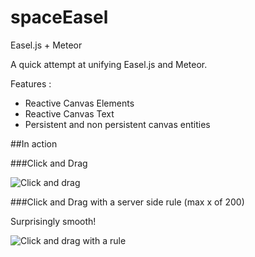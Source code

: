 # spaceEasel

Easel.js + Meteor

A quick attempt at unifying Easel.js and Meteor.

Features : 

* Reactive Canvas Elements
* Reactive Canvas Text
* Persistent and non persistent canvas entities

##In action

###Click and Drag

![Click and drag](http://i.imgur.com/FuEczzB.gif)

###Click and Drag with a server side rule (max x of 200)

Surprisingly smooth!

![Click and drag with a rule](http://i.imgur.com/rseXpHt.gif)